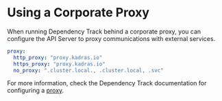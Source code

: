 # Using a Corporate Proxy

When running Dependency Track behind a corporate proxy, you can configure the API Server to proxy communications with external services.

```yaml
proxy:
  http_proxy: "proxy.kadras.io"
  https_proxy: "proxy.kadras.io"
  no_proxy: ".cluster.local., .cluster.local, .svc"
```

For more information, check the Dependency Track documentation for configuring a [proxy](https://docs.dependencytrack.org/getting-started/configuration/).
